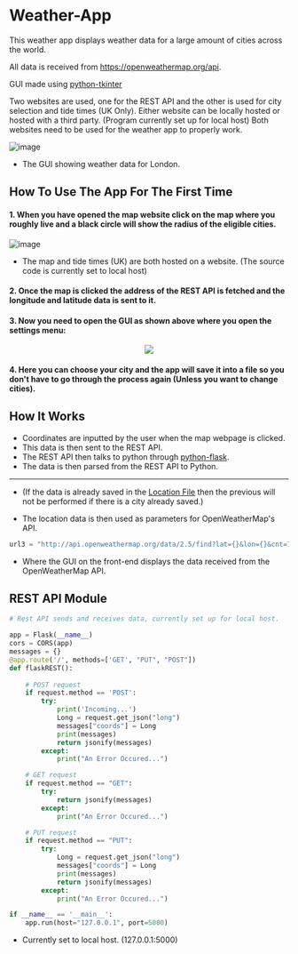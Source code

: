 # Weather-App

This weather app displays weather data for a large amount of cities across the world. 

All data is received from https://openweathermap.org/api.

GUI made using [python-tkinter](https://docs.python.org/3/library/tkinter.html)

Two websites are used, one for the REST API and the other is used for city selection and tide times (UK Only).
Either website can be locally hosted or hosted with a third party. (Program currently set up for local host)
Both websites need to be used for the weather app to properly work.

![image](https://user-images.githubusercontent.com/71614127/110513194-de531480-80fd-11eb-92af-e152c9ecf281.png)
* The GUI showing weather data for London.

## How To Use The App For The First Time

#### 1. When you have opened the map website click on the map where you roughly live and a black circle will show the radius of the eligible cities.

![image](https://user-images.githubusercontent.com/71614127/110510489-23c21280-80fb-11eb-9516-bfcbf9738c6b.png)

* The map and tide times (UK) are both hosted on a website. (The source code is currently set to local host)

#### 2. Once the map is clicked the address of the REST API is fetched and the longitude and latitude data is sent to it.
#### 3. Now you need to open the GUI as shown above where you open the settings menu:

<p align="center">
  <img src="https://user-images.githubusercontent.com/71614127/110513736-78b35800-80fe-11eb-8232-3b6d570246e3.png">
</p>

#### 4. Here you can choose your city and the app will save it into a file so you don't have to go through the process again (Unless you want to change cities).

## How It Works

* Coordinates are inputted by the user when the map webpage is clicked.
* This data is then sent to the REST API.
* The REST API then talks to python through [python-flask](https://flask.palletsprojects.com/en/1.1.x/).
* The data is then parsed from the REST API to Python.
***
* (If the data is already saved in the [Location File](https://github.com/JM1F/Weather-App/blob/main/savedLatLngData.txt) then the previous will not be performed if there is a city already saved.)


* The location data is then used as parameters for OpenWeatherMap's API.
```python
url3 = "http://api.openweathermap.org/data/2.5/find?lat={}&lon={}&cnt=10&appid={}".format(lat, long, APIKEY)
```
* Where the GUI on the front-end displays the data received from the OpenWeatherMap API. 

## REST API Module
```python
# Rest API sends and receives data, currently set up for local host.

app = Flask(__name__)
cors = CORS(app)
messages = {}
@app.route('/', methods=['GET', "PUT", "POST"])
def flaskREST():
   
    # POST request
    if request.method == 'POST':
        try:
            print('Incoming...')
            Long = request.get_json("long")
            messages["coords"] = Long
            print(messages)
            return jsonify(messages)
        except:
            print("An Error Occured...")

    # GET request
    if request.method == "GET":
        try:
            return jsonify(messages)  
        except:
            print("An Error Occured...")

    # PUT request
    if request.method == "PUT":
        try:
            Long = request.get_json("long")
            messages["coords"] = Long
            print(messages)
            return jsonify(messages)
        except:
            print("An Error Occured...")

if __name__ == '__main__':
    app.run(host="127.0.0.1", port=5000)
````

* Currently set to local host. (127.0.0.1:5000)
